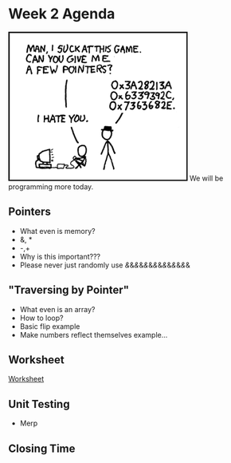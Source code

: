 # Week 2 Agenda
![Image](https://github.com/tgroechel/F17-280/blob/master/.other/pictures/pointers.png)
We will be programming more today.

## Pointers
- What even is memory?
- &, \*
- \-,\+
- Why is this important???
- Please never just randomly use *&*&*&*&*&*&*&*&*&*&*&*&*&*&

## "Traversing by Pointer"
- What even is an array?
- How to loop?
- Basic flip example
- Make numbers reflect themselves example...

## Worksheet
[Worksheet](https://docs.google.com/document/d/1NS_pp_CGmifYoowkKbXhIr0fVnWygFYTzA2L-tIgBfU/edit)

## Unit Testing
- Merp

## Closing Time
